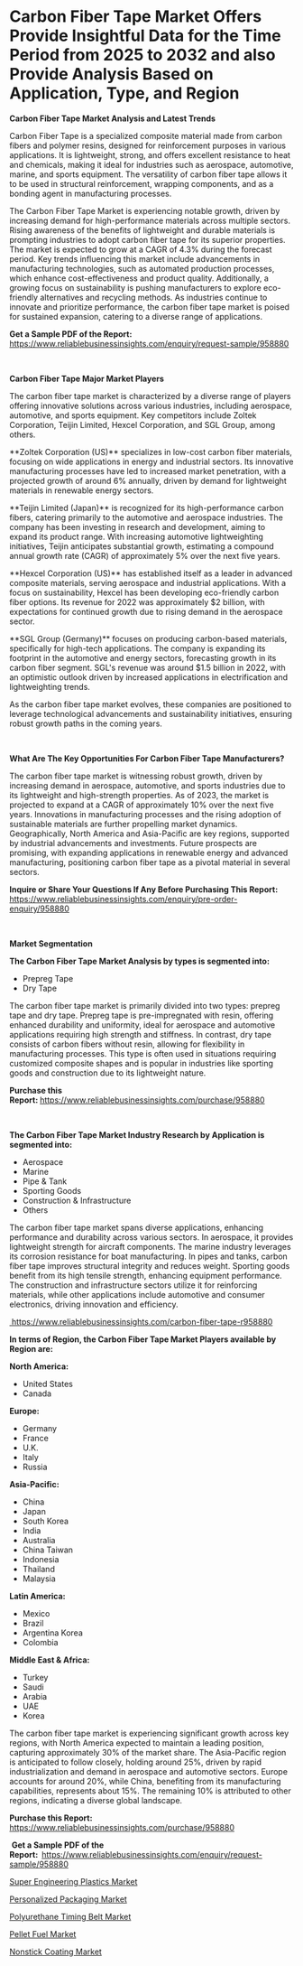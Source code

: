 <p><h1>Carbon Fiber Tape Market Offers Provide Insightful Data for the Time Period from 2025 to 2032 and also Provide Analysis Based on Application, Type, and Region</h1></p><p><strong>Carbon Fiber Tape Market Analysis and Latest Trends</strong></p>
<p><p>Carbon Fiber Tape is a specialized composite material made from carbon fibers and polymer resins, designed for reinforcement purposes in various applications. It is lightweight, strong, and offers excellent resistance to heat and chemicals, making it ideal for industries such as aerospace, automotive, marine, and sports equipment. The versatility of carbon fiber tape allows it to be used in structural reinforcement, wrapping components, and as a bonding agent in manufacturing processes.</p><p>The Carbon Fiber Tape Market is experiencing notable growth, driven by increasing demand for high-performance materials across multiple sectors. Rising awareness of the benefits of lightweight and durable materials is prompting industries to adopt carbon fiber tape for its superior properties. The market is expected to grow at a CAGR of 4.3% during the forecast period. Key trends influencing this market include advancements in manufacturing technologies, such as automated production processes, which enhance cost-effectiveness and product quality. Additionally, a growing focus on sustainability is pushing manufacturers to explore eco-friendly alternatives and recycling methods. As industries continue to innovate and prioritize performance, the carbon fiber tape market is poised for sustained expansion, catering to a diverse range of applications.</p></p>
<p><strong>Get a Sample PDF of the Report:&nbsp;</strong> <a href="https://www.reliablebusinessinsights.com/enquiry/request-sample/958880?utm_campaign=60&utm_medium=2&utm_source=Github&utm_content=ia&utm_term=01042025&utm_id=carbon-fiber-tape">https://www.reliablebusinessinsights.com/enquiry/request-sample/958880</a></p>
<p>&nbsp;</p>
<p><strong>Carbon Fiber Tape Major Market Players</strong></p>
<p><p>The carbon fiber tape market is characterized by a diverse range of players offering innovative solutions across various industries, including aerospace, automotive, and sports equipment. Key competitors include Zoltek Corporation, Teijin Limited, Hexcel Corporation, and SGL Group, among others.</p><p>**Zoltek Corporation (US)** specializes in low-cost carbon fiber materials, focusing on wide applications in energy and industrial sectors. Its innovative manufacturing processes have led to increased market penetration, with a projected growth of around 6% annually, driven by demand for lightweight materials in renewable energy sectors.</p><p>**Teijin Limited (Japan)** is recognized for its high-performance carbon fibers, catering primarily to the automotive and aerospace industries. The company has been investing in research and development, aiming to expand its product range. With increasing automotive lightweighting initiatives, Teijin anticipates substantial growth, estimating a compound annual growth rate (CAGR) of approximately 5% over the next five years.</p><p>**Hexcel Corporation (US)** has established itself as a leader in advanced composite materials, serving aerospace and industrial applications. With a focus on sustainability, Hexcel has been developing eco-friendly carbon fiber options. Its revenue for 2022 was approximately $2 billion, with expectations for continued growth due to rising demand in the aerospace sector.</p><p>**SGL Group (Germany)** focuses on producing carbon-based materials, specifically for high-tech applications. The company is expanding its footprint in the automotive and energy sectors, forecasting growth in its carbon fiber segment. SGL's revenue was around $1.5 billion in 2022, with an optimistic outlook driven by increased applications in electrification and lightweighting trends.</p><p>As the carbon fiber tape market evolves, these companies are positioned to leverage technological advancements and sustainability initiatives, ensuring robust growth paths in the coming years.</p></p>
<p>&nbsp;</p>
<p><strong>What Are The Key Opportunities For Carbon Fiber Tape Manufacturers?</strong></p>
<p><p>The carbon fiber tape market is witnessing robust growth, driven by increasing demand in aerospace, automotive, and sports industries due to its lightweight and high-strength properties. As of 2023, the market is projected to expand at a CAGR of approximately 10% over the next five years. Innovations in manufacturing processes and the rising adoption of sustainable materials are further propelling market dynamics. Geographically, North America and Asia-Pacific are key regions, supported by industrial advancements and investments. Future prospects are promising, with expanding applications in renewable energy and advanced manufacturing, positioning carbon fiber tape as a pivotal material in several sectors.</p></p>
<p><strong>Inquire or Share Your Questions If Any Before Purchasing This Report:</strong> <a href="https://www.reliablebusinessinsights.com/enquiry/pre-order-enquiry/958880?utm_campaign=60&utm_medium=2&utm_source=Github&utm_content=ia&utm_term=01042025&utm_id=carbon-fiber-tape">https://www.reliablebusinessinsights.com/enquiry/pre-order-enquiry/958880</a></p>
<p>&nbsp;</p>
<p><strong>Market Segmentation</strong></p>
<p><strong>The Carbon Fiber Tape Market Analysis by types is segmented into:</strong></p>
<p><ul><li>Prepreg Tape</li><li>Dry Tape</li></ul></p>
<p><p>The carbon fiber tape market is primarily divided into two types: prepreg tape and dry tape. Prepreg tape is pre-impregnated with resin, offering enhanced durability and uniformity, ideal for aerospace and automotive applications requiring high strength and stiffness. In contrast, dry tape consists of carbon fibers without resin, allowing for flexibility in manufacturing processes. This type is often used in situations requiring customized composite shapes and is popular in industries like sporting goods and construction due to its lightweight nature.</p></p>
<p><strong>Purchase this Report:&nbsp;</strong><a href="https://www.reliablebusinessinsights.com/purchase/958880?utm_campaign=60&utm_medium=2&utm_source=Github&utm_content=ia&utm_term=01042025&utm_id=carbon-fiber-tape">https://www.reliablebusinessinsights.com/purchase/958880</a></p>
<p>&nbsp;</p>
<p><strong>The Carbon Fiber Tape Market Industry Research by Application is segmented into:</strong></p>
<p><ul><li>Aerospace</li><li>Marine</li><li>Pipe & Tank</li><li>Sporting Goods</li><li>Construction & Infrastructure</li><li>Others</li></ul></p>
<p><p>The carbon fiber tape market spans diverse applications, enhancing performance and durability across various sectors. In aerospace, it provides lightweight strength for aircraft components. The marine industry leverages its corrosion resistance for boat manufacturing. In pipes and tanks, carbon fiber tape improves structural integrity and reduces weight. Sporting goods benefit from its high tensile strength, enhancing equipment performance. The construction and infrastructure sectors utilize it for reinforcing materials, while other applications include automotive and consumer electronics, driving innovation and efficiency.</p></p>
<p><a href="https://www.reliablebusinessinsights.com/carbon-fiber-tape-r958880?utm_campaign=60&utm_medium=2&utm_source=Github&utm_content=ia&utm_term=01042025&utm_id=carbon-fiber-tape">&nbsp;https://www.reliablebusinessinsights.com/carbon-fiber-tape-r958880</a></p>
<p><strong>In terms of Region, the Carbon Fiber Tape Market Players available by Region are:</strong></p>
<p>
    <p> <strong> North America: </strong>
        <ul>
            <li>United States</li>
            <li>Canada</li>
        </ul>
        </p> 
    <p> <strong> Europe: </strong>
        <ul>
            <li>Germany</li>
            <li>France</li>
            <li>U.K.</li>
            <li>Italy</li>
            <li>Russia</li>
        </ul>
        </p> 
    <p> <strong> Asia-Pacific: </strong>
        <ul>
            <li>China</li>
            <li>Japan</li>
            <li>South Korea</li>
            <li>India</li>
            <li>Australia</li>
            <li>China Taiwan</li>
            <li>Indonesia</li>
            <li>Thailand</li>
            <li>Malaysia</li>
        </ul>
        </p> 
    <p> <strong> Latin America: </strong>
        <ul>
            <li>Mexico</li>
            <li>Brazil</li>
            <li>Argentina Korea</li>
            <li>Colombia</li>
        </ul>
        </p> 
    <p> <strong> Middle East & Africa: </strong>
        <ul>
            <li>Turkey</li>
            <li>Saudi</li>
            <li>Arabia</li>
            <li>UAE</li>
            <li>Korea</li>
        </ul>
    </p>
    </p>
<p><p>The carbon fiber tape market is experiencing significant growth across key regions, with North America expected to maintain a leading position, capturing approximately 30% of the market share. The Asia-Pacific region is anticipated to follow closely, holding around 25%, driven by rapid industrialization and demand in aerospace and automotive sectors. Europe accounts for around 20%, while China, benefiting from its manufacturing capabilities, represents about 15%. The remaining 10% is attributed to other regions, indicating a diverse global landscape.</p></p>
<p><strong>Purchase this Report: </strong><a href="https://www.reliablebusinessinsights.com/purchase/958880?utm_campaign=60&utm_medium=2&utm_source=Github&utm_content=ia&utm_term=01042025&utm_id=carbon-fiber-tape">https://www.reliablebusinessinsights.com/purchase/958880</a></p>
<p>&nbsp;<strong>Get a Sample PDF of the Report:&nbsp;&nbsp;</strong><a href="https://www.reliablebusinessinsights.com/enquiry/request-sample/958880?utm_campaign=60&utm_medium=2&utm_source=Github&utm_content=ia&utm_term=01042025&utm_id=carbon-fiber-tape">https://www.reliablebusinessinsights.com/enquiry/request-sample/958880</a></p>
<p><strong></strong></p>
<p><p><a href="https://github.com/coricnzati/Market-Research-Report-List-1/blob/main/super-engineering-plastics-market.md?utm_campaign=60&utm_medium=2&utm_source=Github&utm_content=ia&utm_term=01042025&utm_id=carbon-fiber-tape">Super Engineering Plastics Market</a></p><p><a href="https://github.com/alrogikrosa/Market-Research-Report-List-1/blob/main/personalized-packaging-market.md?utm_campaign=60&utm_medium=2&utm_source=Github&utm_content=ia&utm_term=01042025&utm_id=carbon-fiber-tape">Personalized Packaging Market</a></p><p><a href="https://github.com/borknyberg/Market-Research-Report-List-1/blob/main/polyurethane-timing-belt-market.md?utm_campaign=60&utm_medium=2&utm_source=Github&utm_content=ia&utm_term=01042025&utm_id=carbon-fiber-tape">Polyurethane Timing Belt Market</a></p><p><a href="https://github.com/mynaoanes/Market-Research-Report-List-1/blob/main/pellet-fuel-market.md?utm_campaign=60&utm_medium=2&utm_source=Github&utm_content=ia&utm_term=01042025&utm_id=carbon-fiber-tape">Pellet Fuel Market</a></p><p><a href="https://github.com/puhakhommabh/Market-Research-Report-List-1/blob/main/nonstick-coating-market.md?utm_campaign=60&utm_medium=2&utm_source=Github&utm_content=ia&utm_term=01042025&utm_id=carbon-fiber-tape">Nonstick Coating Market</a></p></p>